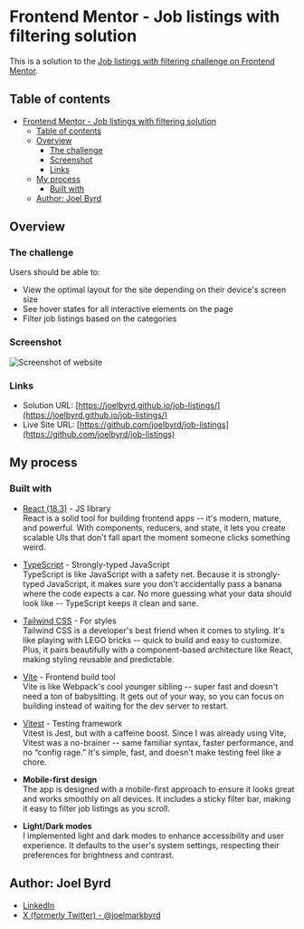 # Frontend Mentor - Job listings with filtering solution

This is a solution to the [Job listings with filtering challenge on Frontend Mentor](https://www.frontendmentor.io/challenges/job-listings-with-filtering-ivstIPCt).

## Table of contents

- [Frontend Mentor - Job listings with filtering solution](#frontend-mentor---job-listings-with-filtering-solution)
  - [Table of contents](#table-of-contents)
  - [Overview](#overview)
    - [The challenge](#the-challenge)
    - [Screenshot](#screenshot)
    - [Links](#links)
  - [My process](#my-process)
    - [Built with](#built-with)
  - [Author: Joel Byrd](#author-joel-byrd)

## Overview

### The challenge

Users should be able to:

- View the optimal layout for the site depending on their device's screen size
- See hover states for all interactive elements on the page
- Filter job listings based on the categories

### Screenshot

![Screenshot of website](public/images/screenshot.jpg)

### Links

- Solution URL: [https://joelbyrd.github.io/job-listings/](https://joelbyrd.github.io/job-listings/)
- Live Site URL: [https://github.com/joelbyrd/job-listings](https://github.com/joelbyrd/job-listings)

## My process

### Built with

- [React (18.3)](https://reactjs.org/) - JS library  
  React is a solid tool for building frontend apps -- it's modern, mature, and powerful. With components, reducers, and state, it lets you create scalable UIs that don't fall apart the moment someone clicks something weird.

- [TypeScript](https://www.typescriptlang.org/) - Strongly-typed JavaScript  
  TypeScript is like JavaScript with a safety net. Because it is strongly-typed JavaScript, it makes sure you don't accidentally pass a banana where the code expects a car. No more guessing what your data should look like -- TypeScript keeps it clean and sane.

- [Tailwind CSS](https://tailwindcss.com/) - For styles  
  Tailwind CSS is a developer's best friend when it comes to styling. It's like playing with LEGO bricks -- quick to build and easy to customize. Plus, it pairs beautifully with a component-based architecture like React, making styling reusable and predictable.

- [Vite](https://vite.dev/) - Frontend build tool  
  Vite is like Webpack's cool younger sibling -- super fast and doesn't need a ton of babysitting. It gets out of your way, so you can focus on building instead of waiting for the dev server to restart.

- [Vitest](https://vitest.dev/) - Testing framework  
  Vitest is Jest, but with a caffeine boost. Since I was already using Vite, Vitest was a no-brainer -- same familiar syntax, faster performance, and no “config rage.” It's simple, fast, and doesn't make testing feel like a chore.

- **Mobile-first design**  
  The app is designed with a mobile-first approach to ensure it looks great and works smoothly on all devices. It includes a sticky filter bar, making it easy to filter job listings as you scroll.

- **Light/Dark modes**  
  I implemented light and dark modes to enhance accessibility and user experience. It defaults to the user's system settings, respecting their preferences for brightness and contrast.

## Author: Joel Byrd

- [LinkedIn](https://www.linkedin.com/in/joelbyrd/)
- [X (formerly Twitter) - @joelmarkbyrd](https://x.com/joelmarkbyrd)

